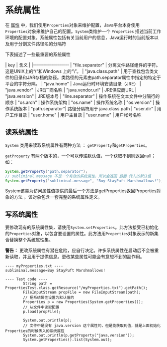 # 系统属性

在 [属性](/content/essential/environment/properties.md) 中，我们使用`Properties`对象来维护配置，Java平台本身使用 `Properties`对象来维护自己的配置。`System`类维护一个 `Properties` 描述当前工作环境的配置对象。系统属性包括有关当前用户的信息，Java运行时的当前版本以及用于分割文件路径名的分隔符

下表描述了一些最重要的系统属性

| key | 含义 |
|------------------
| "file.separator"  | 分离文件路径组件的字符。这是UNIX上的“/”和Windows 上的“\”。
| "java.class.path" | 用于查找包含类文件的目录和JAR存档的路径。类路径的元素由path.separator属性中指定的特定于平台的字符分隔。
| "java.home"       | Java运行时环境安装目录（JRE）
| "java.vendor"	    | JRE厂商名称
| "java.vendor.url" | JRE供应商URL
| "java.version"    | JRE版本号
| "line.separator"  | 操作系统在文本文件中分隔行的顺序
| "os.arch"    | 操作系统架构
| "os.name"    | 操作系统名称
| "os.version"    | 操作系统版本
| "path.separator"| 路径分隔符用于 java.class.path
| "user.dir"	| 用户工作目录
| "user.home"	| 用户主目录
| "user.name"	| 用户帐号名称

## 读系统属性

`System` 类用来读取系统属性有两种方法 ： `getProperty`和`getProperties`。

 `getProperty` 有两个版本的，一个可以传递默认值，一个获取不到则返回null；如：
 ```java
 System.getProperty("path.separator");
 // subliminal.message 不是一个有效的系统属性，所以会返回 后面 传入的默认值
 System.getProperty("subliminal.message", "Buy StayPuft Marshmallows!");
 ```
 
 System该类为访问属性值提供的最后一个方法是getProperties返回Properties对象的方法 。该对象包含一套完整的系统属性定义。
 
## 写系统属性
要修改现有的系统属性集，请使用`System.setProperties`。此方法接受已初始化的`Properties`对象，以包含要设置的属性。此方法用`Properties`对象表示的新集合替换整个系统属性集。

**警告：** 更改系统属性有潜在危险，应自行决定。许多系统属性在启动后不会被重新读取，并且用于提供信息。更改某些属性可能会有意想不到的副作用。

```
---- myProperties.txt ----
subliminal.message=Buy StayPuft Marshmallows!

---- Test code ----
        String path = PropertiesTest.class.getResource("/myProperties.txt").getPath();
        FileInputStream propFile = new FileInputStream(path);
        // 把系统属性设置为默认值的
        Properties p = new Properties(System.getProperties());
        // 从文件中读取配置
        p.load(propFile);

        System.out.println(p);
        // 文件中是没有 java.version 这个属性的，但是能获取到值，就是上面初始化Properties的时候传入的系统属性
        System.out.println(p.getProperty("java.version"));
        System.getProperties().list(System.out);
```

 